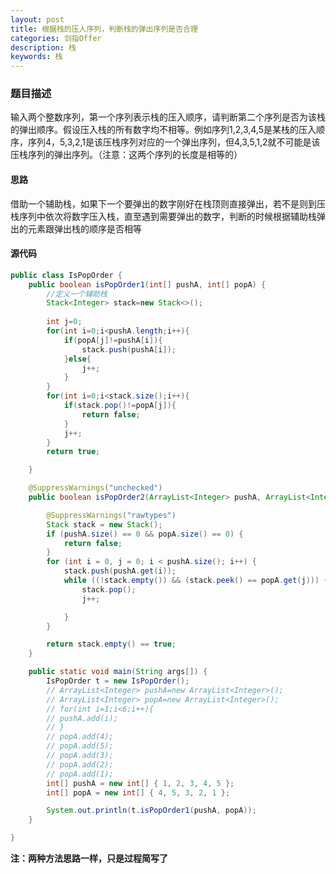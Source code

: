 ```yaml
---
layout: post
title: 根据栈的压人序列，判断栈的弹出序列是否合理
categories: 剑指Offer
description: 栈
keywords: 栈
---
```


### 题目描述  
输入两个整数序列，第一个序列表示栈的压入顺序，请判断第二个序列是否为该栈的弹出顺序。假设压入栈的所有数字均不相等。例如序列1,2,3,4,5是某栈的压入顺序，序列4，5,3,2,1是该压栈序列对应的一个弹出序列，但4,3,5,1,2就不可能是该压栈序列的弹出序列。（注意：这两个序列的长度是相等的）  
  

#### 思路  
借助一个辅助栈，如果下一个要弹出的数字刚好在栈顶则直接弹出，若不是则到压栈序列中依次将数字压入栈，直至遇到需要弹出的数字，判断的时候根据辅助栈弹出的元素跟弹出栈的顺序是否相等  
  
#### 源代码  
```java
public class IsPopOrder {
	public boolean isPopOrder1(int[] pushA, int[] popA) {
		//定义一个辅助栈
		Stack<Integer> stack=new Stack<>();
		
		int j=0;
		for(int i=0;i<pushA.length;i++){
			if(popA[j]!=pushA[i]){
				stack.push(pushA[i]);
			}else{
				j++;
			}
		}
		for(int i=0;i<stack.size();i++){
			if(stack.pop()!=popA[j]){
				return false;
			}
			j++;
		}
		return true;

	}

	@SuppressWarnings("unchecked")
	public boolean isPopOrder2(ArrayList<Integer> pushA, ArrayList<Integer> popA) {

		@SuppressWarnings("rawtypes")
		Stack stack = new Stack();
		if (pushA.size() == 0 && popA.size() == 0) {
			return false;
		}
		for (int i = 0, j = 0; i < pushA.size(); i++) {
			stack.push(pushA.get(i));
			while ((!stack.empty()) && (stack.peek() == popA.get(j))) {
				stack.pop();
				j++;

			}
		}

		return stack.empty() == true;
	}

	public static void main(String args[]) {
		IsPopOrder t = new IsPopOrder();
		// ArrayList<Integer> pushA=new ArrayList<Integer>();
		// ArrayList<Integer> popA=new ArrayList<Integer>();
		// for(int i=1;i<6;i++){
		// pushA.add(i);
		// }
		// popA.add(4);
		// popA.add(5);
		// popA.add(3);
		// popA.add(2);
		// popA.add(1);
		int[] pushA = new int[] { 1, 2, 3, 4, 5 };
		int[] popA = new int[] { 4, 5, 3, 2, 1 };

		System.out.println(t.isPopOrder1(pushA, popA));
	}

}

```  
**注：两种方法思路一样，只是过程简写了**
